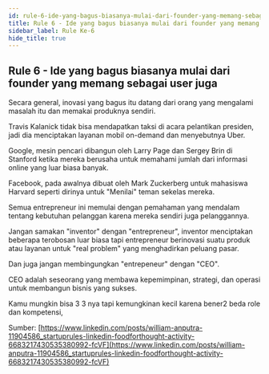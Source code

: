 ```yaml
---
id: rule-6-ide-yang-bagus-biasanya-mulai-dari-founder-yang-memang-sebagai-user-juga
title: Rule 6 - Ide yang bagus biasanya mulai dari founder yang memang sebagai user juga
sidebar_label: Rule Ke-6
hide_title: true
---
```

## Rule 6 - Ide yang bagus biasanya mulai dari founder yang memang sebagai user juga

Secara general, inovasi yang bagus itu datang dari orang yang mengalami masalah itu dan memakai produknya sendiri.

Travis Kalanick tidak bisa mendapatkan taksi di acara pelantikan presiden, jadi dia menciptakan layanan mobil on-demand dan menyebutnya Uber.

Google, mesin pencari dibangun oleh Larry Page dan Sergey Brin di Stanford ketika mereka berusaha untuk memahami jumlah dari informasi online yang luar biasa banyak.

Facebook, pada awalnya dibuat oleh Mark Zuckerberg untuk mahasiswa Harvard seperti dirinya untuk "Menilai" teman sekelas mereka.

Semua entrepreneur ini memulai dengan pemahaman yang mendalam tentang kebutuhan pelanggan karena mereka sendiri juga pelanggannya.

Jangan samakan "inventor" dengan "entrepreneur", inventor menciptakan beberapa terobosan luar biasa tapi entrepreneur berinovasi suatu produk atau layanan untuk "real problem" yang menghadirkan peluang pasar.

Dan juga jangan membingungkan "entrepeneur" dengan "CEO".

CEO adalah seseorang yang membawa kepemimpinan, strategi, dan operasi untuk membangun bisnis yang sukses.

Kamu mungkin bisa 3 3 nya tapi kemungkinan kecil karena bener2 beda role dan kompetensi,

Sumber:
[https://www.linkedin.com/posts/william-anputra-11904586_startuprules-linkedin-foodforthought-activity-6683217430535380992-fcVF](https://www.linkedin.com/posts/william-anputra-11904586_startuprules-linkedin-foodforthought-activity-6683217430535380992-fcVF)
